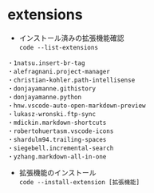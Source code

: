 # extensions

- インストール済みの拡張機能確認<br>
`code --list-extensions`
```
・1natsu.insert-br-tag
・alefragnani.project-manager
・christian-kohler.path-intellisense
・donjayamanne.githistory
・donjayamanne.python
・hnw.vscode-auto-open-markdown-preview
・lukasz-wronski.ftp-sync
・mdickin.markdown-shortcuts
・robertohuertasm.vscode-icons
・shardulm94.trailing-spaces
・siegebell.incremental-search
・yzhang.markdown-all-in-one
```

- 拡張機能のインストール<br>
`code --install-extension [拡張機能]`
